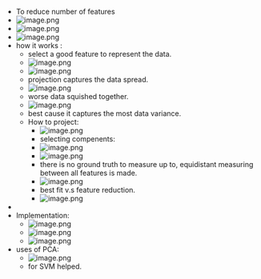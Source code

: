 - To reduce number of features
- ![image.png](../assets/image_1677616626877_0.png)
- ![image.png](../assets/image_1677616737377_0.png)
- ![image.png](../assets/image_1677616908309_0.png)
- how it works :
	- select a good feature to represent the data.
	- ![image.png](../assets/image_1677617046411_0.png)
	- ![image.png](../assets/image_1677617120048_0.png)
	- projection captures the data spread.
	- ![image.png](../assets/image_1677617162209_0.png)
	- worse data squished together.
	- ![image.png](../assets/image_1677617191114_0.png)
	- best cause it captures the most data variance.
	- How to project:
		- ![image.png](../assets/image_1677617490862_0.png)
		- selecting compenents:
		- ![image.png](../assets/image_1677617558983_0.png)
		- ![image.png](../assets/image_1677617625730_0.png)
		- there is no ground truth to measure up to, equidistant measuring between all features is made.
		- ![image.png](../assets/image_1677617700902_0.png)
		- best fit v.s feature reduction.
		- ![image.png](../assets/image_1677617802476_0.png)
-
- Implementation:
	- ![image.png](../assets/image_1677622212472_0.png)
	- ![image.png](../assets/image_1677622298985_0.png)
	- ![image.png](../assets/image_1677622369067_0.png)
- uses of PCA:
	- ![image.png](../assets/image_1677622478836_0.png)
	- for SVM helped.